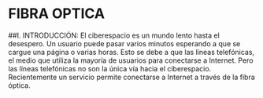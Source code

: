 # FIBRA OPTICA
##I. INTRODUCCIÓN:
   El ciberespacio es un mundo lento hasta el desespero. Un usuario puede pasar varios minutos esperando a que se cargue una página
   o varias horas. Esto se debe a que las líneas telefónicas, el medio que utiliza la mayoría de usuarios para conectarse a Internet.
   Pero las líneas telefónicas no son la única vía hacia el ciberespacio. Recientemente un servicio permite conectarse a Internet a 
   través de la fibra óptica.
